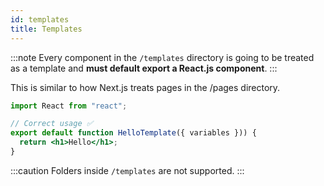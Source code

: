 ```yaml
---
id: templates
title: Templates
---
```


:::note
Every component in the `/templates` directory is going to be treated as a template and **must default export a React.js component**. 
:::

This is similar to how Next.js treats pages in the /pages directory.

```jsx title="/templates/hello.js"
import React from "react";

// Correct usage ✅
export default function HelloTemplate({ variables })) {
  return <h1>Hello</h1>;
}
```

:::caution
Folders inside `/templates` are not supported.
:::
